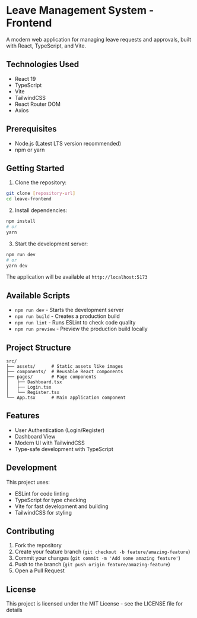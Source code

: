 # Leave Management System - Frontend

A modern web application for managing leave requests and approvals, built with React, TypeScript, and Vite.

## Technologies Used

- React 19
- TypeScript
- Vite
- TailwindCSS
- React Router DOM
- Axios

## Prerequisites

- Node.js (Latest LTS version recommended)
- npm or yarn

## Getting Started

1. Clone the repository:
```bash
git clone [repository-url]
cd leave-frontend
```

2. Install dependencies:
```bash
npm install
# or
yarn
```

3. Start the development server:
```bash
npm run dev
# or
yarn dev
```

The application will be available at `http://localhost:5173`

## Available Scripts

- `npm run dev` - Starts the development server
- `npm run build` - Creates a production build
- `npm run lint` - Runs ESLint to check code quality
- `npm run preview` - Preview the production build locally

## Project Structure

```
src/
├── assets/      # Static assets like images
├── components/  # Reusable React components
├── pages/       # Page components
│   ├── Dashboard.tsx
│   ├── Login.tsx
│   └── Register.tsx
└── App.tsx      # Main application component
```

## Features

- User Authentication (Login/Register)
- Dashboard View
- Modern UI with TailwindCSS
- Type-safe development with TypeScript

## Development

This project uses:
- ESLint for code linting
- TypeScript for type checking
- Vite for fast development and building
- TailwindCSS for styling

## Contributing

1. Fork the repository
2. Create your feature branch (`git checkout -b feature/amazing-feature`)
3. Commit your changes (`git commit -m 'Add some amazing feature'`)
4. Push to the branch (`git push origin feature/amazing-feature`)
5. Open a Pull Request

## License

This project is licensed under the MIT License - see the LICENSE file for details
